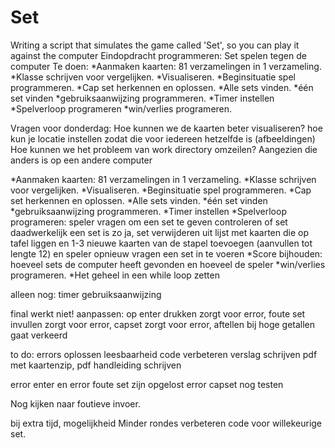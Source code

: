 # Set
Writing a script that simulates the game called 'Set', so you can play it against the computer
Eindopdracht programmeren: Set spelen tegen de computer
Te doen:
*Aanmaken kaarten: 81 verzamelingen in 1 verzameling.
*Klasse schrijven voor vergelijken.
*Visualiseren.
*Beginsituatie spel programmeren.
*Cap set herkennen en oplossen.
*Alle sets vinden.
*één set vinden
*gebruiksaanwijzing programmeren.
*Timer instellen
*Spelverloop programeren
*win/verlies programeren.

Vragen voor donderdag:
Hoe kunnen we de kaarten beter visualiseren?
hoe kun je locatie instellen zodat die voor iedereen hetzelfde is (afbeeldingen)
Hoe kunnen we het probleem van work directory omzeilen? Aangezien die anders is op een andere computer

*Aanmaken kaarten: 81 verzamelingen in 1 verzameling.
*Klasse schrijven voor vergelijken.
*Visualiseren.
*Beginsituatie spel programmeren.
*Cap set herkennen en oplossen.
*Alle sets vinden.
*één set vinden
*gebruiksaanwijzing programmeren.
*Timer instellen
*Spelverloop programeren:
speler vragen om een set te geven
controleren of set daadwerkelijk een set is
zo ja, set verwijderen uit lijst met kaarten die op tafel liggen en 1-3 nieuwe kaarten van de stapel toevoegen (aanvullen tot lengte 12)
en speler opnieuw vragen een set in te voeren
*Score bijhouden: hoeveel sets de computer heeft gevonden en hoeveel de speler
*win/verlies programeren.
*Het geheel in een while loop zetten

alleen nog:
timer
gebruiksaanwijzing

final werkt niet!
aanpassen: op enter drukken zorgt voor error, foute set invullen zorgt voor error, capset zorgt voor error, aftellen bij hoge getallen gaat verkeerd

to do:
errors oplossen
leesbaarheid code verbeteren
verslag schrijven
pdf met kaartenzip, pdf handleiding schrijven

error enter en error foute set zijn opgelost
error capset nog testen

Nog kijken naar foutieve invoer.

bij extra tijd, 
mogelijkheid Minder rondes
verbeteren code voor willekeurige set.


